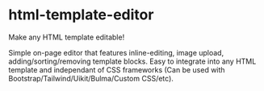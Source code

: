 # html-template-editor
Make any HTML template editable!

Simple on-page editor that features inline-editing, image upload, adding/sorting/removing template blocks. Easy to integrate into any HTML template and independant of CSS frameworks (Can be used with Bootstrap/Tailwind/Uikit/Bulma/Custom CSS/etc).
